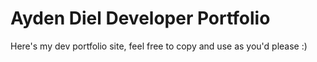 # Ayden Diel Developer Portfolio

Here's my dev portfolio site, feel free to copy and use as you'd please :)
